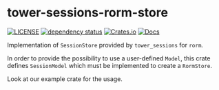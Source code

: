 # tower-sessions-rorm-store

[![LICENSE](https://img.shields.io/github/license/rorm-orm/tower-sessions-rorm-store?color=blue)](LICENSE)
[![dependency status](https://deps.rs/repo/github/rorm-orm/tower-sessions-rorm-store/status.svg)](https://deps.rs/repo/github/rorm-orm/tower-sessions-rorm-store)
[![Crates.io](https://img.shields.io/crates/v/tower-sessions-rorm-store?label=Crates.io)](https://crates.io/crates/tower-sessions-rorm-store)
[![Docs](https://img.shields.io/docsrs/tower-sessions-rorm-store?label=Docs)](https://docs.rs/tower-sessions-rorm-store/latest/tower-sessions-rorm-store/)

Implementation of `SessionStore` provided by `tower_sessions` for `rorm`.

In order to provide the possibility to use a user-defined `Model`, this crate
defines `SessionModel` which must be implemented to create a `RormStore`.

Look at our example crate for the usage.
